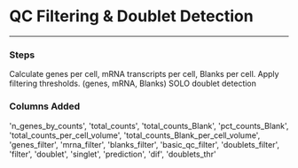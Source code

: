 # QC Filtering & Doublet Detection
---

### Steps

Calculate genes per cell, mRNA transcripts per cell, Blanks per cell.
Apply filtering thresholds. (genes, mRNA, Blanks)
SOLO doublet detection

### Columns Added

'n_genes_by_counts', 'total_counts', 'total_counts_Blank', 'pct_counts_Blank', 'total_counts_per_cell_volume', 'total_counts_Blank_per_cell_volume', 'genes_filter', 'mrna_filter', 'blanks_filter', 'basic_qc_filter', 'doublets_filter', 'filter', 'doublet', 'singlet', 'prediction', 'dif', 'doublets_thr'
